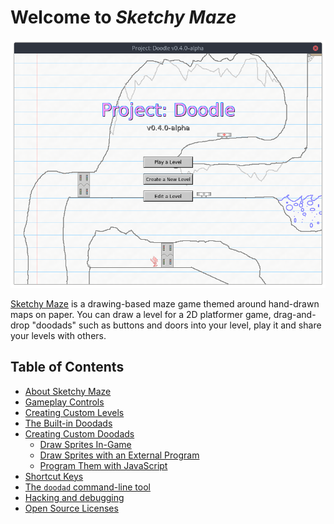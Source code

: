 # Welcome to _Sketchy Maze_

![](images/main-menu.png)

[Sketchy Maze](about.md) is a drawing-based maze game themed around hand-drawn
maps on paper. You can draw a level for a 2D platformer game, drag-and-drop
"doodads" such as buttons and doors into your level, play it and share your
levels with others.

## Table of Contents

* [About Sketchy Maze](about.md)
* [Gameplay Controls](controls.md)
* [Creating Custom Levels](custom-levels/index.md)
* [The Built-in Doodads](doodads.md)
* [Creating Custom Doodads](custom-doodads/index.md)
    * [Draw Sprites In-Game](custom-doodads/edit-in-game.md)
    * [Draw Sprites with an External Program](custom-doodads/edit-external.md)
    * [Program Them with JavaScript](custom-doodads/scripts.md)
* [Shortcut Keys](hotkeys.md)
* [The `doodad` command-line tool](doodad-tool.md)
* [Hacking and debugging](hacking.md)
* [Open Source Licenses](licenses.md)
